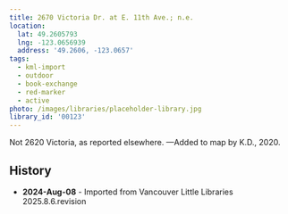 ```yaml
---
title: 2670 Victoria Dr. at E. 11th Ave.; n.e.
location:
  lat: 49.2605793
  lng: -123.0656939
  address: '49.2606, -123.0657'
tags:
  - kml-import
  - outdoor
  - book-exchange
  - red-marker
  - active
photo: /images/libraries/placeholder-library.jpg
library_id: '00123'
---
```

Not 2620 Victoria, as reported elsewhere.
—Added to map by K.D., 2020.

## History
- **2024-Aug-08** - Imported from Vancouver Little Libraries 2025.8.6.revision
